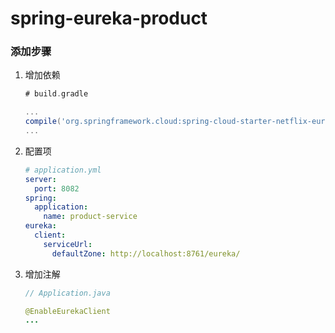 # spring-eureka-product

### 添加步骤

1. 增加依赖

   ```groovy
   # build.gradle
   
   ...
   compile('org.springframework.cloud:spring-cloud-starter-netflix-eureka-client')
   ...
   ```

   

2. 配置项

   ```yaml
   # application.yml
   server:
     port: 8082
   spring:
     application:
       name: product-service
   eureka:
     client:
       serviceUrl:
         defaultZone: http://localhost:8761/eureka/
   ```

   

3. 增加注解

   ```java
   // Application.java
   
   @EnableEurekaClient
   ...
   ```

   